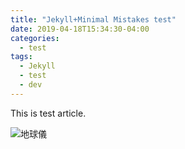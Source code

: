 ```yaml
---
title: "Jekyll+Minimal Mistakes test"
date: 2019-04-18T15:34:30-04:00
categories:
  - test
tags:
  - Jekyll
  - test 
  - dev
---
```


This is test article.

![地球儀]({{site.baseurl}}/media/2020/05/chikyu_pangaea_pangea.jpg)
